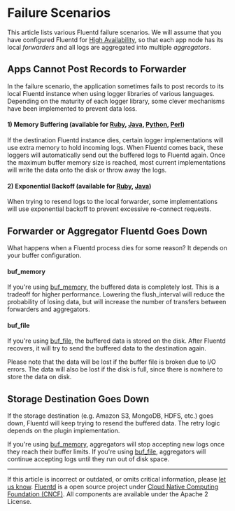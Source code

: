 # Failure Scenarios

This article lists various Fluentd failure scenarios. We will assume
that you have configured Fluentd for [High Availability](/deployment/high-availability.md), so that each app node has its local
*forwarders* and all logs are aggregated into multiple *aggregators*.


## Apps Cannot Post Records to Forwarder

In the failure scenario, the application sometimes fails to post records
to its local Fluentd instance when using logger libraries of various
languages. Depending on the maturity of each logger library, some clever
mechanisms have been implemented to prevent data loss.

#### 1) Memory Buffering (available for [Ruby](/articles/ruby.md), [Java](/articles/java.md), [Python](/articles/python.md), [Perl](/articles/perl.md))

If the destination Fluentd instance dies, certain logger implementations
will use extra memory to hold incoming logs. When Fluentd comes back,
these loggers will automatically send out the buffered logs to Fluentd
again. Once the maximum buffer memory size is reached, most current
implementations will write the data onto the disk or throw away the
logs.

#### 2) Exponential Backoff (available for [Ruby](/articles/ruby.md), [Java](/articles/java.md))

When trying to resend logs to the local forwarder, some implementations
will use exponential backoff to prevent excessive re-connect requests.

## Forwarder or Aggregator Fluentd Goes Down

What happens when a Fluentd process dies for some reason? It depends on
your buffer configuration.

#### buf\_memory

If you're using [buf\_memory](/plugins/buffer/buf_memory.md), the buffered data is
completely lost. This is a tradeoff for higher performance. Lowering the
flush\_interval will reduce the probability of losing data, but will
increase the number of transfers between forwarders and aggregators.

#### buf\_file

If you're using [buf\_file](/plugins/buffer/buf_file.md), the buffered data is stored on
the disk. After Fluentd recovers, it will try to send the buffered data
to the destination again.

Please note that the data will be lost if the buffer file is broken due
to I/O errors. The data will also be lost if the disk is full, since
there is nowhere to store the data on disk.

## Storage Destination Goes Down

If the storage destination (e.g. Amazon S3, MongoDB, HDFS, etc.) goes
down, Fluentd will keep trying to resend the buffered data. The retry
logic depends on the plugin implementation.

If you're using [buf\_memory](/plugins/buffer/buf_memory.md), aggregators will stop
accepting new logs once they reach their buffer limits. If you're using
[buf\_file](/plugins/buffer/buf_file.md), aggregators will continue accepting logs until
they run out of disk space.


------------------------------------------------------------------------

If this article is incorrect or outdated, or omits critical information,
please [let us know](https://github.com/fluent/fluentd-docs/issues?state=open).
[Fluentd](http://www.fluentd.org/) is a open source project under [Cloud
Native Computing Foundation (CNCF)](https://cncf.io/). All components
are available under the Apache 2 License.

